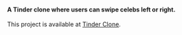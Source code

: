 #### A Tinder clone where users can swipe celebs left or right.

This project is available at [Tinder Clone](https://tinder.herbievine.com).

